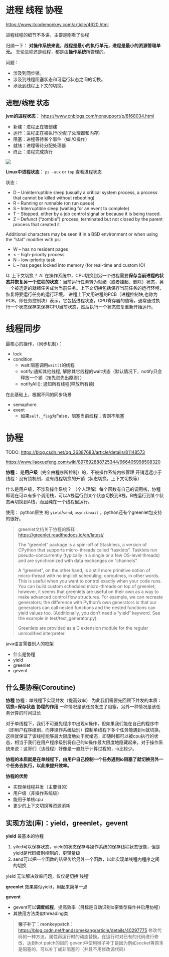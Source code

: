 # 进程 线程 协程
https://www.itcodemonkey.com/article/4620.html

进程线程的细节不多讲，主要是刚看了协程

归纳一下：
**对操作系统来说，线程是最小的执行单元，进程是最小的资源管理单元。**
无论进程还是线程，都是由**操作系统**所管理的。

问题：
- 涉及到同步锁。
- 涉及到线程阻塞状态和可运行状态之间的切换。
- 涉及到线程上下文的切换。


## 进程/线程 状态
**jvm的进程状态：**
https://www.cnblogs.com/nonsupport/p/8168034.html

- 新建：进程正在被创建
- 运行：进程正在被执行(分配了处理器和内存)
- 阻塞：进程等待某个事件（如I/O操作）
- 就绪：进程等待分配处理器
- 终止：进程完成执行

![](https://images2017.cnblogs.com/blog/1309743/201801/1309743-20180101174954831-1382416025.png)

**Linux中进程状态**：
``ps -aux`` or ``top`` 查看进程状态

状态：
- D – Uninterruptible sleep (usually a critical system process, a process that cannot be killed without rebooting)
- R – Running or runnable (on run queue)
- S – Interruptible sleep (waiting for an event to complete)
- T – Stopped, either by a job control signal or because it is being traced.
- Z – Defunct (“zombie”) process, terminated but not closed by the parent process that created it

Additional characters may be seen if in a BSD environment or when using the “stat” modifier with ps:

- W – has no resident pages
- < – high-priority process
- N – low-priority task
- L – has pages locked into memory (for real-time and custom IO)

Q: 上下文切换？
A: 在操作系统中，CPU切换到另一个进程需要**保存当前进程的状态并恢复另一个进程的状态**：当前运行任务转为就绪（或者挂起、删除）状态，另一个被选定的就绪任务成为当前任务。上下文切换包括保存当前任务的运行环境，恢复将要运行任务的运行环境。
进程上下文用进程的PCB（进程控制块,也称为PCB，即任务控制块）表示，它包括进程状态，CPU寄存器的值等。通常通过执行一个状态保存来保存CPU当前状态，然后执行一个状态恢复重新开始运行。

# 线程同步
最核心的操作，（同步机制）：
- lock
- condition
	- wait:阻塞调用``wait()``的线程
	- notify:通知其他线程, 解除其它线程的wait状态（默认情况下，notify只会释放一个锁（按先进先出原则））
	- notifyAll(): 通知所有线程(释放所有锁)

在此基础上，根据不同的同步场景
- semaphore
- event
	- 如果``self._flag``为False，阻塞当前线程；否则不阻塞

# 协程
TODO: https://blog.csdn.net/qq_36387683/article/details/81148573

https://www.liaoxuefeng.com/wiki/897692888725344/966405998508320

**协程：**
是**用户级**（完全由程序所控制）的，不被操作系统内核管理
开销远远小于线程：没有锁机制，没有线程切换的开销（状态切换，上下文切换等）

什么是用户级，不涉及操作系统？
（个人理解）每个函数有自己的调用栈，协程即现在可以有多个调用栈，可以A栈运行到某个状态切换到B栈，B栈运行到某个状态再切换到A栈，而且纯在一个线程里运行。

使用：
python原生 的 ``yield``/``send``; ``async``/``await`` 。python还有个greenlet包支持的很好。

> greenlet文档关于协程的解释：
> https://greenlet.readthedocs.io/en/latest/
> 
> The “greenlet” package is a spin-off of Stackless, a version of CPython that supports micro-threads called “tasklets”. Tasklets run pseudo-concurrently (typically in a single or a few OS-level threads) and are synchronized with data exchanges on “channels”.
> 
> A “greenlet”, on the other hand, is a still more primitive notion of micro-thread with no implicit scheduling; coroutines, in other words. This is useful when you want to control exactly when your code runs. You can build custom scheduled micro-threads on top of greenlet; however, it seems that greenlets are useful on their own as a way to make advanced control flow structures. For example, we can recreate generators; the difference with Python’s own generators is that our generators can call nested functions and the nested functions can yield values too. (Additionally, you don’t need a “yield” keyword. See the example in test/test_generator.py).
> 
> Greenlets are provided as a C extension module for the regular unmodified interpreter.

java语言需要别人的框架

- 什么是协程
- yield
- greenlet
- gevent

## 什么是协程(Coroutine)
**协程**
协程：单线程下实现并发（提高效率）
为此我们需要先回顾下并发的本质：**切换+保存状态**
**协程的作用**
一种情况是该任务发生了阻塞，另外一种情况是该任务计算的时间过长

对于单线程下，我们不可避免程序中出现io操作，但如果我们能在自己的程序中（即用户程序级别，而非操作系统级别）控制单线程下多个任务能遇到io就切换，这样就保证了该线程能够最大限度地处于就绪态，即随时都可以被cpu执行的状态，相当于我们在用户程序级别将自己的io操作最大限度地隐藏起来，对于操作系统来说：这哥们（该线程）好像是一直处于计算过程的，io比较少。

**协程的本质就是在单线程下，由用户自己控制一个任务遇到io阻塞了就切换另外一个任务去执行，以此来提升效率。**

**协程的优势**
- 实现单线程并发（主要目的）
- 用户级（非操作系统级）
- 能用于单核cpu
- 更少的上下文切换等资源消耗

## 实现方法(库)：yield，greenlet，gevent
**yield**
最基本的协程
1. yiled可以保存状态，yield的状态保存与操作系统的保存线程状态很像，但是yield是代码级别控制的，更轻量级
2. send可以把一个函数的结果传给另外一个函数，以此实现单线程内程序之间的切换

yield 无法解决效率问题，仅仅是切换‘线程’

**greenlet**
效果类似yield，用起来简单一点

**gevent**
- gevent可以**调度线程**，提高效率（目标是自动识别io密集型操作并启用协程）
- 其使用方法类似threading类

> **猴子补丁：monkeypatch：**
> https://blog.csdn.net/handsomekang/article/details/40297775
> 修改代码的一种方法，属性再运行时的动态替换。在运行时对已有的代码进行修改，达到hot patch的目的
> gevent中使用猴子补丁是因为例如socket等原本是阻塞的，可以补丁成非阻塞的（并且不用修改源代码）